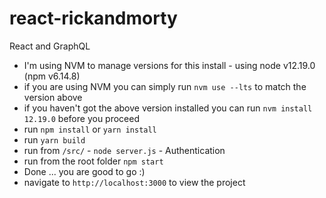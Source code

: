 # react-rickandmorty
React and GraphQL

- I'm using NVM to manage versions for this install - using node v12.19.0 (npm v6.14.8)
- if you are using NVM you can simply run `nvm use --lts` to match the version above
- if you haven't got the above version installed you can run `nvm install 12.19.0` before you proceed
- run `npm install` or `yarn install`
- run `yarn build` 
- run from `/src/` - `node server.js` - Authentication
- run from the root folder `npm start`
- Done ... you are good to go :) 
- navigate to `http://localhost:3000` to view the project

